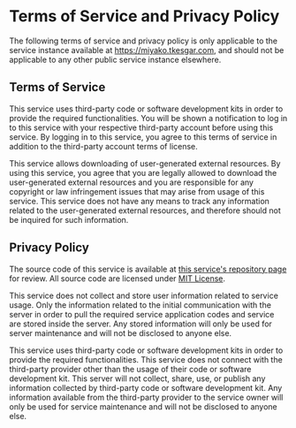 # Terms of Service and Privacy Policy

The following terms of service and privacy policy is only applicable to the service instance available at https://miyako.tkesgar.com, and should not be applicable to any other public service instance elsewhere.

## Terms of Service

This service uses third-party code or software development kits in order to provide the required functionalities. You will be shown a notification to log in to this service with your respective third-party account before using this service. By logging in to this service, you agree to this terms of service in addition to the third-party account terms of license.

This service allows downloading of user-generated external resources. By using this service, you agree that you are legally allowed to download the user-generated external resources and you are responsible for any copyright or law infringement issues that may arise from usage of this service. This service does not have any means to track any information related to the user-generated external resources, and therefore should not be inquired for such information.

## Privacy Policy

The source code of this service is available at [this service's repository page][repo] for review. All source code are licensed under [MIT License][license].

This service does not collect and store user information related to service usage. Only the information related to the initial communication with the server in order to pull the required service application codes and service are stored inside the server. Any stored information will only be used for server maintenance and will not be disclosed to anyone else.

This service uses third-party code or software development kits in order to provide the required functionalities. This service does not connect with the third-party provider other than the usage of their code or software development kit. This server will not collect, share, use, or publish any information collected by third-party code or software development kit. Any information available from the third-party provider to the service owner will only be used for service maintenance and will not be disclosed to anyone else.

[repo]: https://github.com/tkesgar/miyako
[license]: https://github.com/tkesgar/miyako/blob/master/LICENSE
